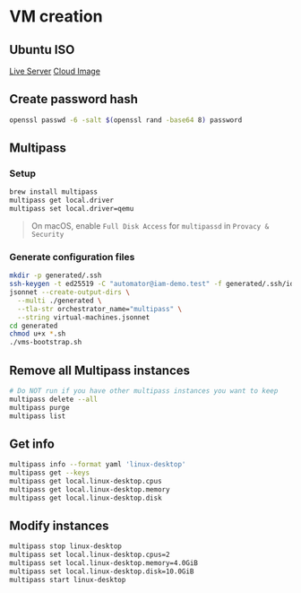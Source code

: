 # VM creation

## Ubuntu ISO

[Live Server](https://cdimage.ubuntu.com/releases/24.04/release/ubuntu-24.04.1-live-server-arm64.iso)
[Cloud Image](https://cloud-images.ubuntu.com/noble/current/noble-server-cloudimg-arm64.img)

## Create password hash

```sh
openssl passwd -6 -salt $(openssl rand -base64 8) password
```

## Multipass

### Setup

```sh
brew install multipass
multipass get local.driver
multipass set local.driver=qemu
```

> On macOS, enable `Full Disk Access` for `multipassd` in `Provacy & Security`

### Generate configuration files

```sh
mkdir -p generated/.ssh
ssh-keygen -t ed25519 -C "automator@iam-demo.test" -f generated/.ssh/id_ed25519 -q -N ""
jsonnet --create-output-dirs \
  --multi ./generated \
  --tla-str orchestrator_name="multipass" \
  --string virtual-machines.jsonnet
cd generated
chmod u+x *.sh
./vms-bootstrap.sh
```

## Remove all Multipass instances

```sh
# Do NOT run if you have other multipass instances you want to keep
multipass delete --all
multipass purge
multipass list
```

## Get info

```sh
multipass info --format yaml 'linux-desktop'
multipass get --keys
multipass get local.linux-desktop.cpus
multipass get local.linux-desktop.memory
multipass get local.linux-desktop.disk
```

## Modify instances

```sh
multipass stop linux-desktop
multipass set local.linux-desktop.cpus=2
multipass set local.linux-desktop.memory=4.0GiB
multipass set local.linux-desktop.disk=10.0GiB
multipass start linux-desktop
```
